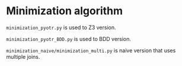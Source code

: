 # Minimization algorithm

`minimization_pyotr.py` is used to Z3 version.

`minimization_pyotr_BDD.py` is used to BDD version.

`minimization_naive/minimization_multi.py` is naive version that uses multiple joins.
